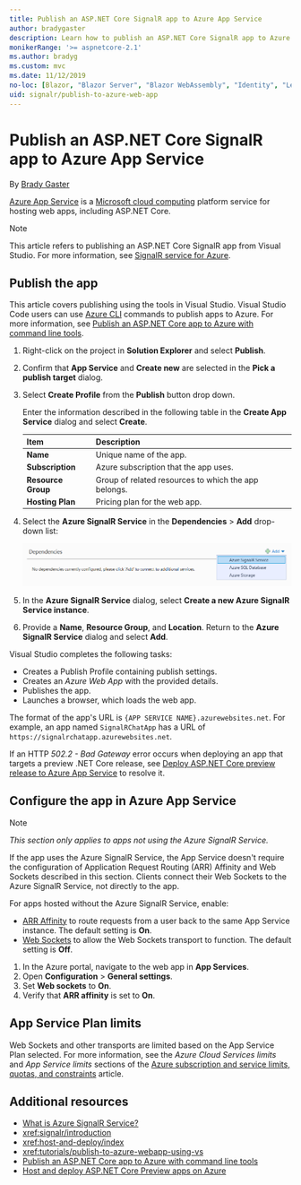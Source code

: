 ```yaml
---
title: Publish an ASP.NET Core SignalR app to Azure App Service
author: bradygaster
description: Learn how to publish an ASP.NET Core SignalR app to Azure App Service.
monikerRange: '>= aspnetcore-2.1'
ms.author: bradyg
ms.custom: mvc
ms.date: 11/12/2019
no-loc: [Blazor, "Blazor Server", "Blazor WebAssembly", "Identity", "Let's Encrypt", Razor, SignalR]
uid: signalr/publish-to-azure-web-app
---
```

# Publish an ASP.NET Core SignalR app to Azure App Service

By [Brady Gaster](https://twitter.com/bradygaster)

[Azure App Service](/azure/app-service/app-service-web-overview) is a [Microsoft cloud computing](https://azure.microsoft.com/) platform service for hosting web apps, including ASP.NET Core.

> [!NOTE]
> This article refers to publishing an ASP.NET Core SignalR app from Visual Studio. For more information, see [SignalR service for Azure](https://azure.microsoft.com/services/signalr-service).

## Publish the app

This article covers publishing using the tools in Visual Studio. Visual Studio Code users can use [Azure CLI](/cli/azure) commands to publish apps to Azure. For more information, see [Publish an ASP.NET Core app to Azure with command line tools](/azure/app-service/app-service-web-get-started-dotnet).

1. Right-click on the project in **Solution Explorer** and select **Publish**.

1. Confirm that **App Service** and **Create new** are selected in the **Pick a publish target** dialog.

1. Select **Create Profile** from the **Publish** button drop down.

   Enter the information described in the following table in the **Create App Service** dialog and select **Create**.

   | Item               | Description |
   | ------------------ | ----------- |
   | **Name**           | Unique name of the app. |
   | **Subscription**   | Azure subscription that the app uses. |
   | **Resource Group** | Group of related resources to which the app belongs. |
   | **Hosting Plan**   | Pricing plan for the web app. |

1. Select the **Azure SignalR Service** in the **Dependencies** > **Add** drop-down list:

   ![Dependencies area showing the selection of Azure SignalR Service in the Add drop-down list](publish-to-azure-web-app/_static/signalr-service-dependency.png)

1. In the **Azure SignalR Service** dialog, select **Create a new Azure SignalR Service instance**.

1. Provide a **Name**, **Resource Group**, and **Location**. Return to the **Azure SignalR Service** dialog and select **Add**.

Visual Studio completes the following tasks:

* Creates a Publish Profile containing publish settings.
* Creates an *Azure Web App* with the provided details.
* Publishes the app.
* Launches a browser, which loads the web app.

The format of the app's URL is `{APP SERVICE NAME}.azurewebsites.net`. For example, an app named `SignalRChatApp` has a URL of `https://signalrchatapp.azurewebsites.net`.

If an HTTP *502.2 - Bad Gateway* error occurs when deploying an app that targets a preview .NET Core release, see [Deploy ASP.NET Core preview release to Azure App Service](xref:host-and-deploy/azure-apps/index#deploy-aspnet-core-preview-release-to-azure-app-service) to resolve it.

## Configure the app in Azure App Service

> [!NOTE]
> *This section only applies to apps not using the Azure SignalR Service.*
>
> If the app uses the Azure SignalR Service, the App Service doesn't require the configuration of Application Request Routing (ARR) Affinity and Web Sockets described in this section. Clients connect their Web Sockets to the Azure SignalR Service, not directly to the app.

For apps hosted without the Azure SignalR Service, enable:

* [ARR Affinity](https://azure.github.io/AppService/2016/05/16/Disable-Session-affinity-cookie-(ARR-cookie)-for-Azure-web-apps.html) to route requests from a user back to the same App Service instance. The default setting is **On**.
* [Web Sockets](xref:fundamentals/websockets) to allow the Web Sockets transport to function. The default setting is **Off**.

1. In the Azure portal, navigate to the web app in **App Services**.
1. Open **Configuration** > **General settings**.
1. Set **Web sockets** to **On**.
1. Verify that **ARR affinity** is set to **On**.

## App Service Plan limits

Web Sockets and other transports are limited based on the App Service Plan selected. For more information, see the *Azure Cloud Services limits* and *App Service limits* sections of the [Azure subscription and service limits, quotas, and constraints](/azure/azure-subscription-service-limits#app-service-limits) article.

## Additional resources

* [What is Azure SignalR Service?](/azure/azure-signalr/signalr-overview)
* <xref:signalr/introduction>
* <xref:host-and-deploy/index>
* <xref:tutorials/publish-to-azure-webapp-using-vs>
* [Publish an ASP.NET Core app to Azure with command line tools](/azure/app-service/app-service-web-get-started-dotnet)
* [Host and deploy ASP.NET Core Preview apps on Azure](xref:host-and-deploy/azure-apps/index#deploy-aspnet-core-preview-release-to-azure-app-service)
